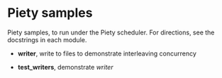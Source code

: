 Piety samples
=============

Piety samples, to run under the Piety scheduler.  For directions, see
the docstrings in each module.

- **writer**, write to files to demonstrate interleaving concurrency

- **test_writers**, demonstrate *writer*


